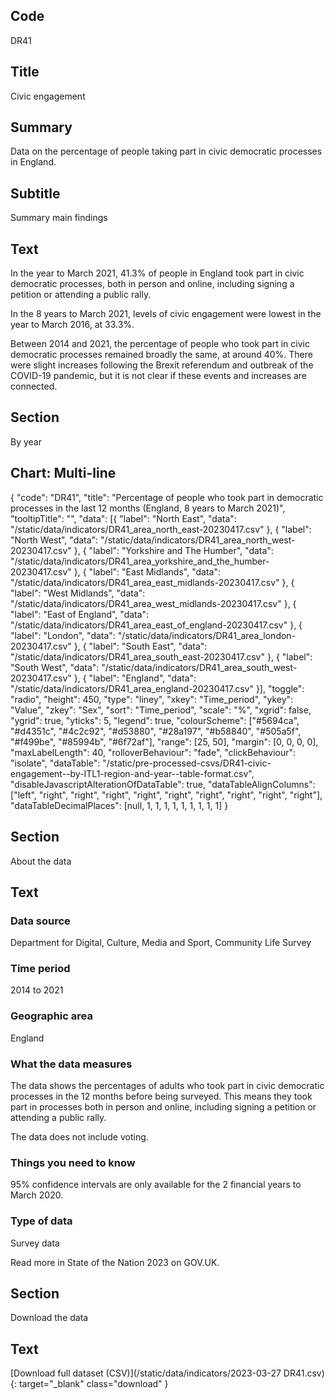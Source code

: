 ## Code
DR41

## Title
Civic engagement

## Summary
Data on the percentage of people taking part in civic democratic processes in England.

## Subtitle
Summary main findings

## Text
In the year to March 2021, 41.3% of people in England took part in civic democratic processes, both in person
and online, including signing a petition or attending a public rally.

In the 8 years to March 2021, levels of civic engagement were lowest in the year to March 2016, at 33.3%.

Between 2014 and 2021, the percentage of people who took part in civic democratic processes remained broadly the same,
at around 40%. There were slight increases following the Brexit referendum and outbreak of the COVID-19 pandemic,
but it is not clear if these events and increases are connected.

## Section
By year

## Chart: Multi-line
{
    "code": "DR41",
    "title": "Percentage of people who took part in democratic processes in the last 12 months (England, 8 years to March 2021)",
    "tooltipTitle": "",
    "data": [{
        "label": "North East",
        "data": "/static/data/indicators/DR41_area_north_east-20230417.csv"
    }, {
        "label": "North West",
        "data": "/static/data/indicators/DR41_area_north_west-20230417.csv"
    }, {
        "label": "Yorkshire and The Humber",
        "data": "/static/data/indicators/DR41_area_yorkshire_and_the_humber-20230417.csv"
    }, {
        "label": "East Midlands",
        "data": "/static/data/indicators/DR41_area_east_midlands-20230417.csv"
    }, {
        "label": "West Midlands",
        "data": "/static/data/indicators/DR41_area_west_midlands-20230417.csv"
    }, {
        "label": "East of England",
        "data": "/static/data/indicators/DR41_area_east_of_england-20230417.csv"
    }, {
        "label": "London",
        "data": "/static/data/indicators/DR41_area_london-20230417.csv"
    }, {
        "label": "South East",
        "data": "/static/data/indicators/DR41_area_south_east-20230417.csv"
    }, {
        "label": "South West",
        "data": "/static/data/indicators/DR41_area_south_west-20230417.csv"
    }, {
        "label": "England",
        "data": "/static/data/indicators/DR41_area_england-20230417.csv"
    }],
    "toggle": "radio",
    "height": 450,
    "type": "liney",
    "xkey": "Time_period",
    "ykey": "Value",
    "zkey": "Sex",
    "sort": "Time_period",
    "scale": "%",
    "xgrid": false,
    "ygrid": true,
    "yticks": 5,
    "legend": true,
    "colourScheme": ["#5694ca", "#d4351c", "#4c2c92", "#d53880", "#28a197", "#b58840", "#505a5f", "#f499be", "#85994b", "#6f72af"],
    "range": [25, 50],
    "margin": [0, 0, 0, 0],
    "maxLabelLength": 40,
    "rolloverBehaviour": "fade",
    "clickBehaviour": "isolate",
    "dataTable": "/static/pre-processed-csvs/DR41-civic-engagement--by-ITL1-region-and-year--table-format.csv",
    "disableJavascriptAlterationOfDataTable": true,
    "dataTableAlignColumns": ["left", "right", "right", "right", "right", "right", "right", "right", "right", "right"],
    "dataTableDecimalPlaces": [null, 1, 1, 1, 1, 1, 1, 1, 1, 1]
}

## Section
About the data

## Text
### Data source
Department for Digital, Culture, Media and Sport, Community Life Survey

### Time period
2014 to 2021

### Geographic area
England

### What the data measures
The data shows the percentages of adults who took part in civic democratic processes in the 12 months before being surveyed.
This means they took part in processes both in person and online, including signing a petition or attending a public rally. 

The data does not include voting.

### Things you need to know
95% confidence intervals are only available for the 2 financial years to March 2020.

### Type of data
Survey data

Read more in State of the Nation 2023 on GOV.UK.

## Section
Download the data

## Text
[Download full dataset (CSV)](/static/data/indicators/2023-03-27 DR41.csv){: target="_blank" class="download" }
